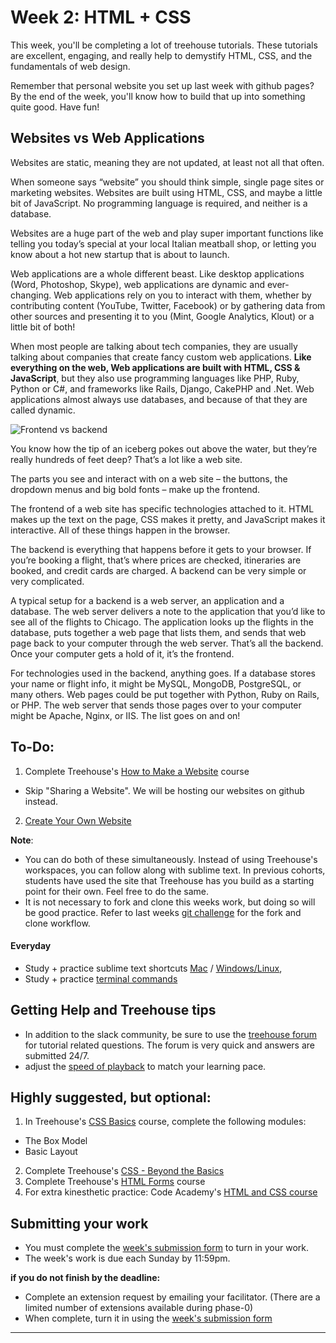 # Week 2: HTML + CSS

This week, you'll be completing a lot of treehouse tutorials. These tutorials are excellent, engaging, and really help to demystify HTML, CSS, and the fundamentals of web design.

Remember that personal website you set up last week with github pages? By the end of the week, you'll know how to build that up into something quite good. Have fun!

## Websites vs Web Applications
Websites are static, meaning they are not updated, at least not all that often.

When someone says “website” you should think simple, single page sites or marketing websites. Websites are built using HTML, CSS, and maybe a little bit of JavaScript. No programming language is required, and neither is a database.

Websites are a huge part of the web and play super important functions like telling you today’s special at your local Italian meatball shop, or letting you know about a hot new startup that is about to launch.

Web applications are a whole different beast. Like desktop applications (Word, Photoshop, Skype), web applications are dynamic and ever-changing. Web applications rely on you to interact with them, whether by contributing content (YouTube, Twitter, Facebook) or by gathering data from other sources and presenting it to you (Mint, Google Analytics, Klout) or a little bit of both!  
  
When most people are talking about tech companies, they are usually talking about companies that create fancy custom web applications. **Like everything on the web, Web applications are built with HTML, CSS & JavaScript**, but they also use programming languages like PHP, Ruby, Python or C#, and frameworks like Rails, Django, CakePHP and .Net. Web applications almost always use databases, and because of that they are called dynamic.  

![Frontend vs backend](frontendvsbackend.jpeg)  

You know how the tip of an iceberg pokes out above the water, but they’re really hundreds of feet deep? That’s a lot like a web site.

The parts you see and interact with on a web site – the buttons, the dropdown menus and big bold fonts – make up the frontend.

The frontend of a web site has specific technologies attached to it. HTML makes up the text on the page, CSS makes it pretty, and JavaScript makes it interactive. All of these things happen in the browser.

The backend is everything that happens before it gets to your browser. If you’re booking a flight, that’s where prices are checked, itineraries are booked, and credit cards are charged. A backend can be very simple or very complicated.

A typical setup for a backend is a web server, an application and a database. The web server delivers a note to the application that you’d like to see all of the flights to Chicago. The application looks up the flights in the database, puts together a web page that lists them, and sends that web page back to your computer through the web server. That’s all the backend. Once your computer gets a hold of it, it’s the frontend.

For technologies used in the backend, anything goes. If a database stores your name or flight info, it might be MySQL, MongoDB, PostgreSQL, or many others. Web pages could be put together with Python, Ruby on Rails, or PHP. The web server that sends those pages over to your computer might be Apache, Nginx, or IIS. The list goes on and on!


## To-Do:

1. Complete Treehouse's [How to Make a Website](http://teamtreehouse.com/library/how-to-make-a-website) course
  - Skip "Sharing a Website". We will be hosting our websites on github instead.
  
2. [Create Your Own Website](./create_your_own_website)

**Note**: 
- You can do both of these simultaneously. Instead of using Treehouse's workspaces, you can follow along with sublime text. In previous cohorts, students have used the site that Treehouse has you build as a starting point for their own. Feel free to do the same.
- It is not necessary to fork and clone this weeks work, but doing so will be good practice. Refer to last weeks [git challenge](https://github.com/dev-academy-phase0/phase-0-week-1/tree/1b9b68cceb1c110cd20a860eeeb5c1bd9bb4ce73/git_practice) for the fork and clone workflow.   

#### Everyday
- Study + practice sublime text shortcuts [Mac](http://sublime-text-unofficial-documentation.readthedocs.org/en/sublime-text-2/reference/keyboard_shortcuts_osx.html) / [Windows/Linux](http://sublime-text-unofficial-documentation.readthedocs.org/en/sublime-text-2/reference/keyboard_shortcuts_win.html),
- Study + practice [terminal commands](http://cli.learncodethehardway.org/book/)

## Getting Help and Treehouse tips
- In addition to the slack community, be sure to use the [treehouse forum](https://teamtreehouse.com/forum) for tutorial related questions. The forum is very quick and answers are submitted 24/7. 
- adjust the [speed of playback](https://github.com/dev-academy-phase0/phase-0-handbook/blob/master/imgs/treehousespeed.jpg) to match your learning pace. 
 

## Highly suggested, but optional:

1. In Treehouse's [CSS Basics](http://teamtreehouse.com/library/css-basics) course, complete the following modules:
  - The Box Model
  - Basic Layout
2. Complete Treehouse's [CSS - Beyond the Basics](http://teamtreehouse.com/library/css-beyond-the-basics)
3. Complete Treehouse's [HTML Forms](http://teamtreehouse.com/library/html-forms) course
4. For extra kinesthetic practice: Code Academy's [HTML and CSS course](http://www.codecademy.com/en/tracks/web)

## Submitting your work

- You must complete the [week's submission form](http://goo.gl/forms/VZsU0WKZ6u) to turn in your work.
- The week's work is due each Sunday by 11:59pm.

**if you do not finish by the deadline:**

- Complete an extension request by emailing your facilitator. (There are a limited number of extensions available during phase-0)
- When complete, turn it in using the [week's submission form](http://goo.gl/forms/VZsU0WKZ6u)  


--------------------------


